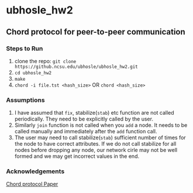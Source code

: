 # ubhosle_hw2
## Chord protocol for peer-to-peer communication   

### Steps to Run  
1. clone the repo: `git clone https://github.ncsu.edu/ubhosle/ubhosle_hw2.git`  
2. `cd ubhosle_hw2`  
3. `make`  
4. `chord -i file.tst <hash_size>` OR `chord <hash_size>`   

### Assumptions  
1. I have assumed that `fix`, stabilize(`stab`) etc function are not called periodically. They need to be explicitly called by the user.  
2. Similarly `join` function is not called when you `add` a node. It needs to be called manually and immediately after the `add` function call.  
3. The user may need to call stabilize(`stab`) sufficient number of times for the node to have correct attributes. If we do not call stabilize for all nodes before dropping any node, our network cirle may not be well formed and we may get incorrect values in the end.  

### Acknowledgements  
[Chord protocol Paper](https://pdos.csail.mit.edu/papers/ton:chord/paper-ton.pdf)   
